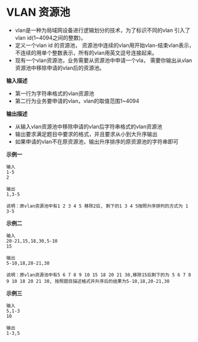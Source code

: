 # VLAN 资源池

- vlan是一种为局域网设备进行逻辑划分的技术，为了标识不同的vlan 引入了vlan id(1~4094之间的整数)。
- 定义一个vlan id 的资源池， 资源池中连续的vlan用开始vlan-结束vlan表示，不连续的用单个整数表示，所有的vlan用英文逗号连接起来。
- 现有一个vlan资源池，业务需要从资源池中申请一个vla， 需要你输出从vlan资源池中移除申请的vlan后的资源池。

**输入描述**

- 第一行为字符串格式的vlan资源池
- 第二行为业务要申请的vlan，vlan的取值范围1~4094

**输出描述**

- 从输入vlan资源池中移除申请的vlan后字符串格式的vlan资源池
- 输出要求满足题目中要求的格式，并且要求从小到大升序输出
- 如果申请的vlan不在原资源池，输出升序排序的原资源池的字符串即可

 **示例一**

```
输入
1-5
2

输出
1,3-5

说明：原vlan资源池中有1 2 3 4 5 移除2后, 剩下的1 3 4 5按照升序排列的方式为 1 3-5
```

**示例二**

```
输入
20-21,15,18,30,5-10
15

输出
5-10,18,20-21,30

说明：原vlan资源池中有5 6 7 8 9 10 15 18 20 21 30,移除15后剩下的为 5 6 7 8 9 10 18 20 21 30, 按照题目描述格式并升序后的结果为5-10,18,20-21,30
```

**示例三**

```
输入
5,1-3
10

输出
1-3,5
```

